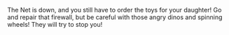 The Net is down, and you still have to order the toys for your daughter!
Go and repair that firewall, but be careful with those angry dinos and spinning wheels! They will try to stop you!